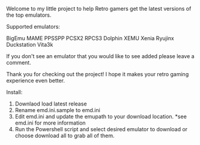 Welcome to my little project to help Retro gamers get the latest versions of the top emulators.

Supported emulators:

BigEmu
MAME
PPSSPP
PCSX2
RPCS3
Dolphin
XEMU
Xenia
Ryujinx
Duckstation
Vita3k

If you don't see an emulator that you would like to see added please leave a comment.

Thank you for checking out the project! I hope it makes your retro gaming experience even better.



Install:
1. Downlaod load latest release
2. Rename emd.ini.sample to emd.ini
3. Edit emd.ini and update the emupath to your download location. *see emd.ini for more information
4. Run the Powershell script and select desired emulator to download or choose download all to grab all of them.

